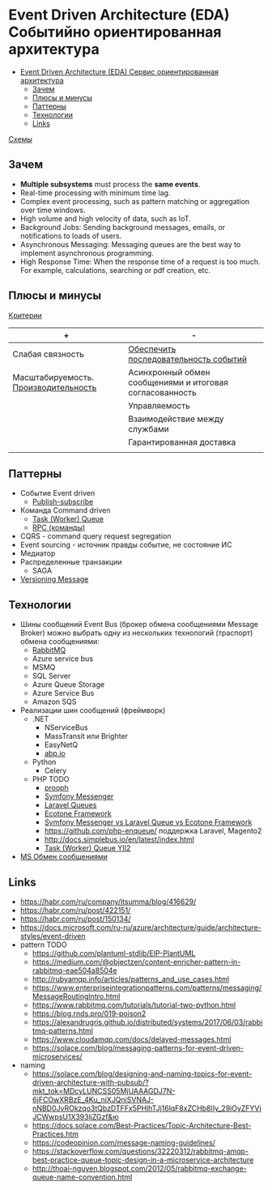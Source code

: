 # Event Driven Architecture (EDA) Событийно ориентированная архитектура

- [Event Driven Architecture (EDA) Сервис ориентированная архитектура](#event-driven-architecture-eda-сервис-ориентированная-архитектура)
  - [Зачем](#зачем)
  - [Плюсы и минусы](#плюсы-и-минусы)
  - [Паттерны](#паттерны)
  - [Технологии](#технологии)
  - [Links](#links)

[Схемы](https://docs.google.com/document/d/1WBshnSO-F0S4zbQOjANvhFNKPepSMlhoU38OdIPV0i8/edit?usp=sharing)

## Зачем

* **Multiple subsystems** must process the **same events**.
* Real-time processing with minimum time lag.
* Complex event processing, such as pattern matching or aggregation over time windows.
* High volume and high velocity of data, such as IoT.
* Background Jobs: Sending background messages, emails, or notifications to loads of users.
* Asynchronous Messaging: Messaging queues are the best way to implement asynchronous programming.
* High Response Time: When the response time of a request is too much. For example, calculations, searching or pdf creation, etc.

## Плюсы и минусы

[Критерии](../arch.criteria.md)

| + | - |
| - | - |
| Слабая связность | [Обеспечить последовательность событий](https://docs.microsoft.com/ru-ru/azure/architecture/guide/architecture-styles/event-driven) |
| Масштабируемость. [Производительность](https://habr.com/ru/company/oleg-bunin/blog/310418/) | Асинхронный обмен сообщениями и итоговая согласованность |
|| Управляемость |
|| Взаимодействие между службами |
|| Гарантированная доставка |
||  |

## Паттерны

* Событие Event driven
  * [Publish-subscribe](../../technology/rmq.md)
* Команда Command driven
  * [Task (Worker) Queue](../../technology/rmq.md)
  * [RPC (команды)](../../technology/rmq.md)
* CQRS - command query request segregation
* Event sourcing - источник правды событие, не состояние ИС
* Медиатор
* Распределенные транзакции
  * SAGA 
* [Versioning Message](https://www.youtube.com/watch?v=mEzYTuYSork&list=PLx8uyNNs1ri2MBx6BjPum5j9_MMdIfM9C&index=11&ab_channel=ChrisPatterson)
  
## Технологии

* Шины сообщений Event Bus (брокер обмена сообщениями Message Broker) можно выбрать одну из нескольких технологий (траспорт) обмена сообщениями:
  * [RabbitMQ](../../technology/rmq.md)
  * Azure service bus
  * MSMQ
  * SQL Server
  * Azure Queue Storage
  * Azure Service Bus
  * Amazon SQS
* Реализации шин сообщений (фреймворк)
  * .NET 
    * NServiceBus
    * MassTransit или Brighter
    * EasyNetQ
    * [abp.io](https://docs.abp.io/en/abp/4.4/Distributed-Event-Bus)
  * Python
    * Celery
  * PHP TODO
    * [prooph](https://github.com/prooph/service-bus)
    * [Symfony Messenger](https://symfony.com/doc/current/messenger.html)
    * [Laravel Queues](https://laravel.com/docs/9.x/queues)
    * [Ecotone Framework](https://github.com/ecotoneFramework/ecotone)
    * [Symfony Messenger vs Laravel Queue vs Ecotone Framework](https://blog.devgenius.io/message-processing-in-php-symfony-messenger-laravel-queues-and-ecotone-8ca17102c5b2)
    * https://github.com/php-enqueue/ поддержка Laravel, Magento2
    * http://docs.simplebus.io/en/latest/index.html
    * [Task (Worker) Queue YII2](https://github.com/yiisoft/yii2-queue/blob/master/docs/guide/README.md)
* [MS Обмен сообщениями](https://docs.microsoft.com/ru-ru/azure/architecture/guide/technology-choices/messaging)

## Links

* https://habr.com/ru/company/itsumma/blog/416629/
* https://habr.com/ru/post/422151/
* https://habr.com/ru/post/150134/
* https://docs.microsoft.com/ru-ru/azure/architecture/guide/architecture-styles/event-driven
* pattern TODO
  * https://github.com/plantuml-stdlib/EIP-PlantUML
  * https://medium.com/@objectzen/content-enricher-pattern-in-rabbitmq-eae504a8504e
  * http://rubyamqp.info/articles/patterns_and_use_cases.html
  * https://www.enterpriseintegrationpatterns.com/patterns/messaging/MessageRoutingIntro.html
  * https://www.rabbitmq.com/tutorials/tutorial-two-python.html
  * https://blog.rnds.pro/019-poison2
  * https://alexandrugris.github.io/distributed/systems/2017/06/03/rabbitmq-patterns.html
  * https://www.cloudamqp.com/docs/delayed-messages.html
  * https://solace.com/blog/messaging-patterns-for-event-driven-microservices/
* naming 
  * https://solace.com/blog/designing-and-naming-topics-for-event-driven-architecture-with-pubsub/?mkt_tok=MDcyLUNCSS05MjUAAAGDJ7N-6jFCOwXRBzE_4Ku_niXJQniSVNAJ-nNBD0JvROkzqo3tQbzDTFFx5PHlhTJj16lqF8xZCHb8IIy_29iOyZFYViJCWwpsU1X393ljZGzf&ю
  * https://docs.solace.com/Best-Practices/Topic-Architecture-Best-Practices.htm
  * https://codeopinion.com/message-naming-guidelines/
  * https://stackoverflow.com/questions/32220312/rabbitmq-amqp-best-practice-queue-topic-design-in-a-microservice-architecture
  * http://thoai-nguyen.blogspot.com/2012/05/rabbitmq-exchange-queue-name-convention.html

